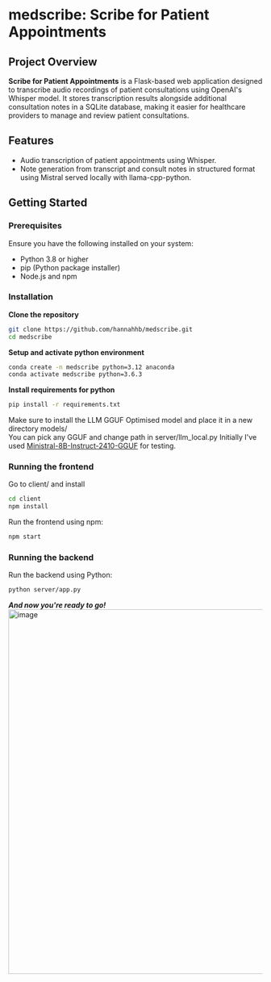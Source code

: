 # medscribe: Scribe for Patient Appointments

## Project Overview
**Scribe for Patient Appointments** is a Flask-based web application designed to transcribe audio recordings of patient consultations using OpenAI's Whisper model. It stores transcription results alongside additional consultation notes in a SQLite database, making it easier for healthcare providers to manage and review patient consultations.

## Features
- Audio transcription of patient appointments using Whisper.
- Note generation from transcript and consult notes in structured format using Mistral served locally with llama-cpp-python.

## Getting Started

### Prerequisites
Ensure you have the following installed on your system:
- Python 3.8 or higher
- pip (Python package installer)
- Node.js and npm 

### Installation

**Clone the repository**
   ```bash
   git clone https://github.com/hannahhb/medscribe.git
   cd medscribe
   ```
**Setup and activate python environment**
 ```bash
 conda create -n medscribe python=3.12 anaconda
 conda activate medscribe python=3.6.3
```
**Install requirements for python**
```bash
pip install -r requirements.txt
```
Make sure to install the LLM GGUF Optimised model and place it in a new directory models/ \
You can pick any GGUF and change path in server/llm_local.py
Initially I've used [Ministral-8B-Instruct-2410-GGUF](https://huggingface.co/bartowski/Ministral-8B-Instruct-2410-GGUF) for testing.

### Running the frontend
Go to client/ and install 
```bash
cd client
npm install
```

Run the frontend using npm:
```bash
npm start
```
### Running the backend

Run the backend using Python:
```bash
python server/app.py
```

***And now you're ready to go!*** \
<img width="723" alt="image" src="https://github.com/user-attachments/assets/4e37503d-2212-4bc7-8169-37fc92d89ecb" />





